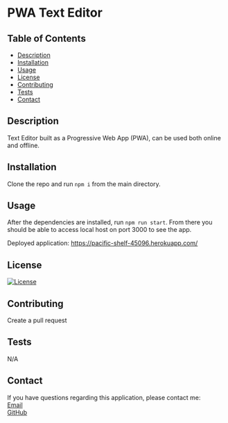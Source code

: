 # PWA Text Editor
## Table of Contents
  
  - [Description](#description)
  - [Installation](#installation)
  - [Usage](#usage)
  - [License](#license)
  - [Contributing](#contributing)
  - [Tests](#tests)
  - [Contact](#contact)

  ## Description
  
  Text Editor built as a Progressive Web App (PWA), can be used both online and offline.
  
  ## Installation
  
  Clone the repo and run `npm i` from the main directory.
  
  ## Usage
  
  After the dependencies are installed, run `npm run start`. From there you should be able to access local host on port 3000 to see the app.
  
  Deployed application: https://pacific-shelf-45096.herokuapp.com/

  ## License
  
  [![License](https://img.shields.io/badge/License-No-License-blue.svg)](https://opensource.org/licenses/No-License)
  
  ## Contributing
  
  Create a pull request
  
  ## Tests

  N/A

  ## Contact
  
  If you have questions regarding this application, please contact me:
  <br>
  [Email](mailto:Joshualemmond@gmail.com) 
  <br>
  [GitHub](https://github.com/Joshvuh)
